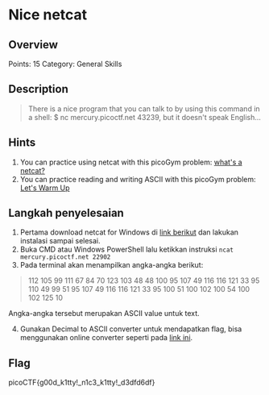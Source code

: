 # Nice netcat

## Overview

Points: 15
Category: General Skills

## Description

> There is a nice program that you can talk to by using this command in a shell: $ nc mercury.picoctf.net 43239, but it doesn't speak English...

## Hints

1. You can practice using netcat with this picoGym problem: [what's a netcat?](https://play.picoctf.org/practice/challenge/34)
2. You can practice reading and writing ASCII with this picoGym problem: [Let's Warm Up](https://play.picoctf.org/practice/challenge/22)

## Langkah penyelesaian

1. Pertama download netcat for Windows di [link berikut](https://nmap.org/) dan lakukan instalasi sampai selesai.
2. Buka CMD atau Windows PowerShell lalu ketikkan instruksi `ncat mercury.picoctf.net 22902`
3. Pada terminal akan menampilkan angka-angka berikut:
> 112
105
99
111
67
84
70
123
103
48
48
100
95
107
49
116
116
121
33
95
110
49
99
51
95
107
49
116
116
121
33
95
100
51
100
102
100
54
100
102
125
10

Angka-angka tersebut merupakan ASCII value untuk text.

4. Gunakan Decimal to ASCII converter untuk mendapatkan flag, bisa menggunakan online converter seperti pada [link ini](https://www.rapidtables.com/convert/number/ascii-hex-bin-dec-converter.html).



## Flag

picoCTF{g00d_k1tty!_n1c3_k1tty!_d3dfd6df}
